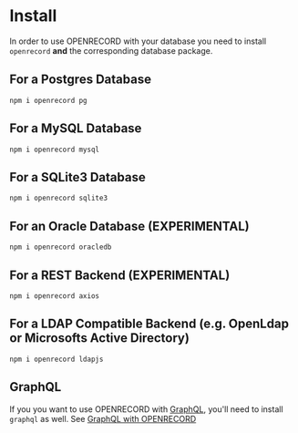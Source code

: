 # Install

In order to use OPENRECORD with your database you need to install `openrecord` **and** the corresponding database package.


## For a Postgres Database
```
npm i openrecord pg
```

## For a MySQL Database
```
npm i openrecord mysql
```

## For a SQLite3 Database
```
npm i openrecord sqlite3
```

## For an Oracle Database (EXPERIMENTAL)
```
npm i openrecord oracledb
```

## For a REST Backend (EXPERIMENTAL)
```
npm i openrecord axios
```

## For a LDAP Compatible Backend (e.g. OpenLdap or Microsofts Active Directory)
```
npm i openrecord ldapjs
```


## GraphQL

If you you want to use OPENRECORD with [GraphQL](http://graphql.org/graphql-js/), you'll need to install `graphql` as well.
See [GraphQL with OPENRECORD](graphql.md)
